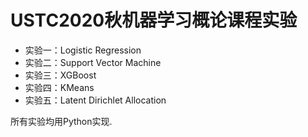 # USTC2020秋机器学习概论课程实验

+ 实验一：Logistic Regression
+ 实验二：Support Vector Machine
+ 实验三：XGBoost
+ 实验四：KMeans
+ 实验五：Latent Dirichlet Allocation

所有实验均用Python实现.
